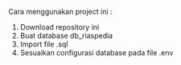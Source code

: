 Cara menggunakan project ini :
1. Download repository ini
2. Buat database db_riaspedia
3. Import file .sql
4. Sesuaikan configurasi database pada file .env
